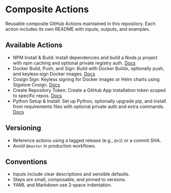 # Composite Actions

Reusable composite GitHub Actions maintained in this repository. Each action includes its own README with inputs, outputs, and examples.

## Available Actions

- NPM Install & Build: Install dependencies and build a Node.js project with npm caching and optional private registry auth. [Docs](npm-install-build/README.md)
- Docker Build, Push, and Sign: Build with Docker Buildx, optionally push, and keyless‑sign Docker images. [Docs](docker-build-push/README.md)
- Cosign Sign: Keyless signing for Docker images or Helm charts using Sigstore Cosign. [Docs](cosign-sign/README.md)
- Create Repository Token: Create a GitHub App installation token scoped to specific repos. [Docs](create-repo-token/README.md)
- Python Setup & Install: Set up Python, optionally upgrade pip, and install from requirements files with optional private auth and extra commands. [Docs](python-setup-install/README.md)

## Versioning

- Reference actions using a tagged release (e.g., `@v1`) or a commit SHA.
- Avoid `@master` in production workflows.

## Conventions

- Inputs include clear descriptions and sensible defaults.
- Steps are small, composable, and pinned to versions.
- YAML and Markdown use 2‑space indentation.
